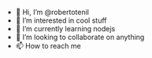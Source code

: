 - 👋 Hi, I’m @robertotenil
- 👀 I’m interested in cool stuff
- 🌱 I’m currently learning nodejs
- 💞️ I’m looking to collaborate on anything
- 📫 How to reach me 

<!---
robertotenil/robertotenil is a ✨ special ✨ repository because its `README.md` (this file) appears on your GitHub profile.
You can click the Preview link to take a look at your changes.
--->
